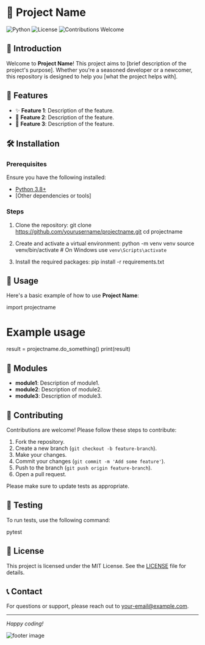 
# 🚀 Project Name

![Python](https://img.shields.io/badge/Python-3.8%2B-blue)
![License](https://img.shields.io/badge/License-MIT-green)
![Contributions Welcome](https://img.shields.io/badge/Contributions-Welcome-brightgreen)

## 📖 Introduction

Welcome to **Project Name**! This project aims to [brief description of the project's purpose]. Whether you're a seasoned developer or a newcomer, this repository is designed to help you [what the project helps with].

## 🎯 Features

- ✨ **Feature 1**: Description of the feature.
- 🚀 **Feature 2**: Description of the feature.
- 🔧 **Feature 3**: Description of the feature.

## 🛠️ Installation

### Prerequisites

Ensure you have the following installed:

- [Python 3.8+](https://www.python.org/downloads/)
- [Other dependencies or tools]

### Steps

1. Clone the repository:
    git clone https://github.com/yourusername/projectname.git
    cd projectname

2. Create and activate a virtual environment:
    python -m venv venv
    source venv/bin/activate # On Windows use `venv\Scripts\activate`

3. Install the required packages:
    pip install -r requirements.txt

## 🚀 Usage

Here's a basic example of how to use **Project Name**:

import projectname

# Example usage
result = projectname.do_something()
print(result)

## 🧩 Modules

- **module1**: Description of module1.
- **module2**: Description of module2.
- **module3**: Description of module3.

## 🤝 Contributing

Contributions are welcome! Please follow these steps to contribute:

1. Fork the repository.
2. Create a new branch (`git checkout -b feature-branch`).
3. Make your changes.
4. Commit your changes (`git commit -m 'Add some feature'`).
5. Push to the branch (`git push origin feature-branch`).
6. Open a pull request.

Please make sure to update tests as appropriate.

## 🧪 Testing

To run tests, use the following command:

pytest

## 📄 License

This project is licensed under the MIT License. See the [LICENSE](LICENSE) file for details.

## 📞 Contact

For questions or support, please reach out to [your-email@example.com](mailto:your-email@example.com).

---

*Happy coding!*

![footer image](https://path-to-your-footer-image)
